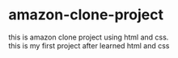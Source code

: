 # amazon-clone-project
this is amazon clone project using html and css.
<br>
this is my first project after learned html and css
